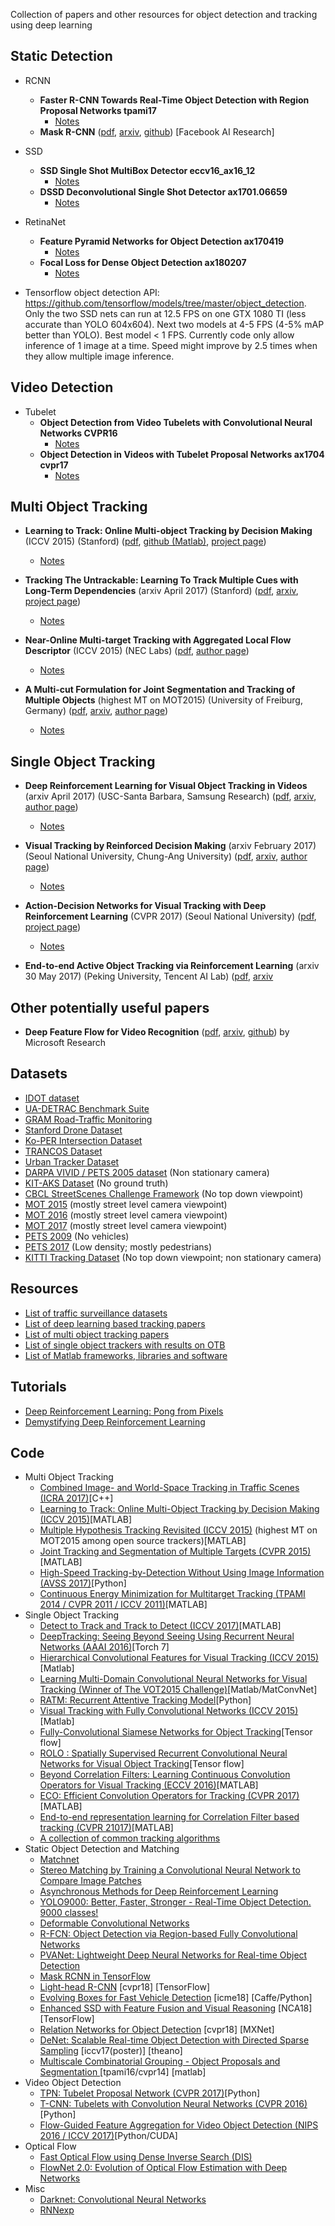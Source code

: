 Collection of papers and other resources for object detection and tracking using deep learning

## Static Detection
- RCNN
    - **Faster R-CNN Towards Real-Time Object Detection with Region Proposal Networks tpami17**
	  * [Notes](static_detection/Notes/Faster_R-CNN.pdf)
    - **Mask R-CNN** ([pdf](https://github.com/abhineet123/Deep-Learning-for-Tracking-and-Detection/blob/master/Object%20Detection/Mask%20R-CNN%20ax17_4.pdf), [arxiv](https://arxiv.org/abs/1703.06870), [github](https://github.com/CharlesShang/FastMaskRCNN)) [Facebook AI Research]

- SSD
    - **SSD Single Shot MultiBox Detector eccv16_ax16_12**
	  * [Notes](static_detection/Notes/SSD.pdf)
    - **DSSD  Deconvolutional Single Shot Detector ax1701.06659**
	  * [Notes](static_detection/Notes/DSSD.pdf)
- RetinaNet
    - **Feature Pyramid Networks for Object Detection ax170419**
	  * [Notes](static_detection/Notes/FPN.pdf)
    - **Focal Loss for Dense Object Detection ax180207**
	  * [Notes](static_detection/Notes/focal_loss.pdf)
	  	  
- Tensorflow object detection API: https://github.com/tensorflow/models/tree/master/object_detection. Only the two SSD nets can run at 12.5 FPS on one GTX 1080 TI (less accurate than YOLO 604x604). Next two models at 4-5 FPS (4-5% mAP better than YOLO). Best model < 1 FPS. Currently code only allow inference of 1 image at a time. Speed might improve by 2.5 times when they allow multiple image inference.

## Video Detection
- Tubelet
    - **Object Detection from Video Tubelets with Convolutional Neural Networks CVPR16**
	  * [Notes](video_detection/Notes/Object_Detection_from_Video_Tubelets_with_Convolutional_Neural_Networks_CVPR16.pdf)
    - **Object Detection in Videos with Tubelet Proposal Networks ax1704 cvpr17**
	  * [Notes](video_detection/Notes/Object_Detection_in_Videos_with_Tubelet_Proposal_Networks_ax1704_cvpr17.pdf)

##  Multi Object Tracking
- **Learning to Track: Online Multi-object Tracking by Decision Making** (ICCV 2015) (Stanford) ([pdf](https://github.com/abhineet123/Deep-Learning-for-Tracking-and-Detection/blob/master/Tracking/Learning%20to%20Track%20Online%20Multi-object%20Tracking%20by%20Decision%20Making%20%20iccv15.pdf), [github (Matlab)](https://github.com/yuxng/MDP_Tracking), [project page](https://yuxng.github.io/))
  * [Notes](multi_object_tracking/Notes/Learning_to_Track_Online_Multi-object_Tracking_by_Decision_Making__iccv15.pdf)

- **Tracking The Untrackable: Learning To Track Multiple Cues with Long-Term Dependencies** (arxiv April 2017) (Stanford) ([pdf](https://github.com/abhineet123/Deep-Learning-for-Tracking-and-Detection/blob/master/Tracking/Deep%20Learning/Tracking%20The%20Untrackable%20Learning%20To%20Track%20Multiple%20Cues%20with%20Long-Term%20Dependencies%20ax17_4.pdf), [arxiv](https://arxiv.org/abs/1701.01909), [project page](http://web.stanford.edu/~alahi/))
  * [Notes](multi_object_tracking/Notes/Tracking_The_Untrackable_Learning_To_Track_Multiple_Cues_with_Long-Term_Dependencies.pdf)

- **Near-Online Multi-target Tracking with Aggregated Local Flow Descriptor** (ICCV 2015) (NEC Labs) ([pdf](https://github.com/abhineet123/Deep-Learning-for-Tracking-and-Detection/blob/master/Tracking/Multi%20Target/Near-online%20multi-target%20tracking%20with%20aggregated%20local%20%EF%AC%82ow%20descriptor%20iccv15.pdf), [author page](http://www-personal.umich.edu/~wgchoi/))
  * [Notes](multi_object_tracking/Notes/NOMT.pdf)
  
- **A Multi-cut Formulation for Joint Segmentation and Tracking of Multiple Objects** (highest MT on MOT2015) (University of Freiburg, Germany) ([pdf](https://github.com/abhineet123/Deep-Learning-for-Tracking-and-Detection/blob/master/Tracking/Batch/A%20Multi-cut%20Formulation%20for%20Joint%20Segmentation%20and%20Tracking%20of%20Multiple%20Objects%20ax16_9%20%5Bbest%20MT%20on%20MOT15%5D.pdf), [arxiv](https://arxiv.org/abs/1607.06317), [author page](https://lmb.informatik.uni-freiburg.de/people/keuper/publications.html))
  * [Notes](multi_object_tracking/Notes/A_Multi-cut_Formulation_for_Joint_Segmentation_and_Tracking_of_Multiple_Objects.pdf)
	  
## Single Object Tracking
- **Deep Reinforcement Learning for Visual Object Tracking in Videos** (arxiv April 2017) (USC-Santa Barbara, Samsung Research) ([pdf](https://github.com/abhineet123/Deep-Learning-for-Tracking-and-Detection/blob/master/Tracking/RL/Deep%20Reinforcement%20Learning%20for%20Visual%20Object%20Tracking%20in%20Videos%20ax17_4.pdf), [arxiv](https://arxiv.org/abs/1701.08936), [author page](http://www.cs.ucsb.edu/~dazhang/))
  * [Notes](https://github.com/abhineet123/Deep-Learning-for-Tracking-and-Detection/blob/master/Tracking/Notes/Deep_Reinforcement_Learning_for_Visual_Object_Tracking_in_Videos.pdf)
  
- **Visual Tracking by Reinforced Decision Making** (arxiv February 2017) (Seoul National University, Chung-Ang University) ([pdf](https://github.com/abhineet123/Deep-Learning-for-Tracking-and-Detection/blob/master/Tracking/RL/Visual%20Tracking%20by%20Reinforced%20Decision%20Making%20ax17_2.pdf), [arxiv](https://arxiv.org/abs/1702.06291), [author page](http://cau.ac.kr/~jskwon/))
  * [Notes](https://github.com/abhineet123/Deep-Learning-for-Tracking-and-Detection/blob/master/Tracking/Notes/Visual_Tracking_by_Reinforced_Decision_Making_ax17.pdf)

- **Action-Decision Networks for Visual Tracking with Deep Reinforcement Learning** (CVPR 2017) (Seoul National University) ([pdf](https://drive.google.com/open?id=0B34VXh5mZ22cZUs2Umc1cjlBMFU), [project page](https://sites.google.com/view/cvpr2017-adnet)) 
  * [Notes](https://github.com/abhineet123/Deep-Learning-for-Tracking-and-Detection/blob/master/Tracking/Notes/Action-Decision_Networks_for_Visual_Tracking_with_Deep_Reinforcement_Learning_cvpr17.pdf)

- **End-to-end Active Object Tracking via Reinforcement Learning** (arxiv 30 May 2017) (Peking University, Tencent AI Lab) ([pdf](https://github.com/abhineet123/Deep-Learning-for-Tracking-and-Detection/blob/master/Tracking/RL/End-to-end%20Active%20Object%20Tracking%20via%20Reinforcement%20Learning%20ax17_5.pdf), [arxiv](https://arxiv.org/abs/1705.10561)

## Other potentially useful papers
- **Deep Feature Flow for Video Recognition** ([pdf](https://github.com/abhineet123/Deep-Learning-for-Tracking-and-Detection/blob/master/Object%20Detection/Kaiming%20He%2C%20Mask%20R-CNN%2C%202017.pdf), [arxiv](https://arxiv.org/abs/1611.07715), [github](https://github.com/msracver/Deep-Feature-Flow)) by Microsoft Research

## Datasets
- [IDOT dataset](https://www.cs.uic.edu/Bits/YanziJin)
- [UA-DETRAC Benchmark Suite](http://detrac-db.rit.albany.edu/)
- [GRAM Road-Traffic Monitoring](http://agamenon.tsc.uah.es/Personales/rlopez/data/rtm/)
- [Stanford Drone Dataset](http://cvgl.stanford.edu/projects/uav_data/)
- [Ko-PER Intersection Dataset](http://www.uni-ulm.de/in/mrm/forschung/datensaetze.html)
- [TRANCOS Dataset](http://agamenon.tsc.uah.es/Personales/rlopez/data/trancos/)
- [Urban Tracker Dataset](https://www.jpjodoin.com/urbantracker/dataset.html)
- [DARPA VIVID / PETS 2005 dataset](http://vision.cse.psu.edu/data/vividEval/datasets/datasets.html) (Non stationary camera)
- [KIT-AKS Dataset](http://i21www.ira.uka.de/image_sequences/) (No ground truth)
- [CBCL StreetScenes Challenge Framework](http://cbcl.mit.edu/software-datasets/streetscenes/) (No top down viewpoint)
- [MOT 2015](https://motchallenge.net/data/2D_MOT_2015/) (mostly street level camera viewpoint)
- [MOT 2016](https://motchallenge.net/data/MOT16/) (mostly street level camera viewpoint)
- [MOT 2017](https://motchallenge.net/data/MOT17/) (mostly street level camera viewpoint)
- [PETS 2009](http://www.cvg.reading.ac.uk/PETS2009/a.html) (No vehicles)
- [PETS 2017](https://motchallenge.net/data/PETS2017/) (Low density; mostly pedestrians)
- [KITTI Tracking Dataset](http://www.cvlibs.net/datasets/kitti/eval_tracking.php) (No top down viewpoint; non stationary camera)

## Resources
- [List of traffic surveillance datasets](https://github.com/gustavovelascoh/traffic-surveillance-dataset) 
- [List of deep learning based tracking papers](https://github.com/handong1587/handong1587.github.io/blob/master/_posts/deep_learning/2015-10-09-tracking.md)
- [List of multi object tracking papers](http://perception.yale.edu/Brian/refGuides/MOT.html)
- [List of single object trackers with results on OTB](https://github.com/foolwood/benchmark_results)
- [List of Matlab frameworks, libraries and software](https://github.com/uhub/awesome-matlab)

## Tutorials
- [Deep Reinforcement Learning: Pong from Pixels](http://karpathy.github.io/2016/05/31/rl/)
- [Demystifying Deep Reinforcement Learning](https://www.intelnervana.com/demystifying-deep-reinforcement-learning/)

## Code
- Multi Object Tracking
	- [Combined Image- and World-Space Tracking in Traffic Scenes (ICRA 2017)](https://github.com/aljosaosep/ciwt)[C++]
	- [Learning to Track: Online Multi-Object Tracking by Decision Making (ICCV 2015)](https://github.com/yuxng/MDP_Tracking)[MATLAB]
	- [Multiple Hypothesis Tracking Revisited (ICCV 2015)](http://rehg.org/mht/) (highest MT on MOT2015 among open source trackers)[MATLAB]
	- [Joint Tracking and Segmentation of Multiple Targets (CVPR 2015)](https://bitbucket.org/amilan/segtracking)[MATLAB]
	- [High-Speed Tracking-by-Detection Without Using Image Information (AVSS 2017)](https://github.com/bochinski/iou-tracker)[Python]
	- [Continuous Energy Minimization for Multitarget Tracking (TPAMI  2014 / CVPR 2011 / ICCV 2011)](https://bitbucket.org/amilan/contracking)[MATLAB]
- Single Object Tracking
	- [Detect to Track and Track to Detect (ICCV 2017)](https://github.com/feichtenhofer/Detect-Track)[MATLAB]
	- [DeepTracking: Seeing Beyond Seeing Using Recurrent Neural Networks (AAAI 2016)](https://github.com/pondruska/DeepTracking)[Torch 7]
	- [Hierarchical Convolutional Features for Visual Tracking (ICCV 2015)](https://github.com/jbhuang0604/CF2)[Matlab]
	- [Learning Multi-Domain Convolutional Neural Networks for Visual Tracking (Winner of The VOT2015 Challenge)](https://github.com/HyeonseobNam/MDNet)[Matlab/MatConvNet]
	- [RATM: Recurrent Attentive Tracking Model](https://github.com/saebrahimi/RATM)[Python]
	- [Visual Tracking with Fully Convolutional Networks (ICCV 2015)](https://github.com/scott89/FCNT)[Matlab]
	- [Fully-Convolutional Siamese Networks for Object Tracking](https://github.com/torrvision/siamfc-tf)[Tensor flow]
	- [ROLO : Spatially Supervised Recurrent Convolutional Neural Networks for Visual Object Tracking](https://github.com/Guanghan/ROLO)[Tensor flow]
	- [Beyond Correlation Filters: Learning Continuous Convolution Operators for Visual Tracking (ECCV 2016)](https://github.com/martin-danelljan/Continuous-ConvOp)[MATLAB]
	- [ECO: Efficient Convolution Operators for Tracking (CVPR 2017)](https://github.com/martin-danelljan/ECO)[MATLAB]
	- [End-to-end representation learning for Correlation Filter based tracking (CVPR 21017)](https://github.com/bertinetto/cfnet)[MATLAB]
	- [A collection of common tracking algorithms](https://github.com/zenhacker/TrackingAlgoCollection)
- Static Object Detection and Matching
	- [Matchnet](https://github.com/hanxf/matchnet)
	- [Stereo Matching by Training a Convolutional Neural Network to Compare Image Patches](https://github.com/jzbontar/mc-cnn)
	- [Asynchronous Methods for Deep Reinforcement Learning ](https://github.com/miyosuda/async_deep_reinforce)
	- [YOLO9000: Better, Faster, Stronger - Real-Time Object Detection. 9000 classes!](https://github.com/philipperemy/yolo-9000)
	- [Deformable Convolutional Networks](https://github.com/msracver/Deformable-ConvNets)
	- [R-FCN: Object Detection via Region-based Fully Convolutional Networks](https://github.com/daijifeng001/R-FCN)
	- [PVANet: Lightweight Deep Neural Networks for Real-time Object Detection](https://github.com/sanghoon/pva-faster-rcnn)
	- [Mask RCNN in TensorFlow](https://github.com/CharlesShang/FastMaskRCNN)
	- [Light-head R-CNN](https://github.com/zengarden/light_head_rcnn) [cvpr18] [TensorFlow]
	- [Evolving Boxes for Fast Vehicle Detection](https://github.com/Willy0919/Evolving_Boxes) [icme18] [Caffe/Python]
	- [Enhanced SSD with Feature Fusion and Visual Reasoning](https://github.com/CVlengjiaxu/Enhanced-SSD-with-Feature-Fusion-and-Visual-Reasoning) [NCA18] [TensorFlow]
	- [Relation Networks for Object Detection](https://github.com/msracver/Relation-Networks-for-Object-Detection) [cvpr18] [MXNet]
	- [DeNet: Scalable Real-time Object Detection with Directed Sparse Sampling](https://github.com/lachlants/denet) [iccv17(poster)] [theano]
	- [Multiscale Combinatorial Grouping - Object Proposals and Segmentation
](https://github.com/jponttuset/mcg) [tpami16/cvpr14] [matlab]
- Video Object Detection
	- [TPN: Tubelet Proposal Network (CVPR 2017)](https://github.com/myfavouritekk/TPN)[Python]
	- [T-CNN: Tubelets with Convolution Neural Networks (CVPR 2016)](https://github.com/myfavouritekk/T-CNN)[Python]
	- [Flow-Guided Feature Aggregation for Video Object Detection (NIPS 2016 / ICCV 2017)](https://github.com/msracver/Flow-Guided-Feature-Aggregation)[Python/CUDA]
- Optical Flow
	- [Fast Optical Flow using Dense Inverse Search (DIS)](https://github.com/tikroeger/OF_DIS)
	- [FlowNet 2.0: Evolution of Optical Flow Estimation with Deep Networks ](https://github.com/lmb-freiburg/flownet2)
- Misc
	- [Darknet: Convolutional Neural Networks](https://github.com/pjreddie/darknet)
	- [RNNexp](https://github.com/asheshjain399/RNNexp)

	

